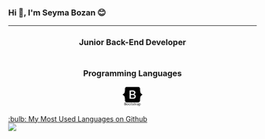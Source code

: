 ### Hi 👋, I'm Seyma Bozan 😊
<hr>
<h3 align="center"><b>Junior Back-End Developer</b></h3>

<h3 align="center"><br>Programming Languages</h3>

<p align="center">
<a href="https://getbootstrap.com" target="_blank"> <img src="https://raw.githubusercontent.com/devicons/devicon/master/icons/bootstrap/bootstrap-plain-wordmark.svg" alt="bootstrap" width="40" height="40"/>
</p>


<summary>:bulb:  My Most Used Languages on Github </summary>
<img src="https://github-readme-stats.vercel.app/api/top-langs/?username=seymabozan&layout=compact" >

